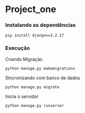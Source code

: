 # Project_one

### Instalando as dependências
```
pip install django==3.2.17
```
### Execução
Criando Migração
```
python manage.py makemigrations
```
Sincronizando com banco de dados
```
python manage.py migrate
```
Inicia o servidor
```
python manage.py runserver
```
